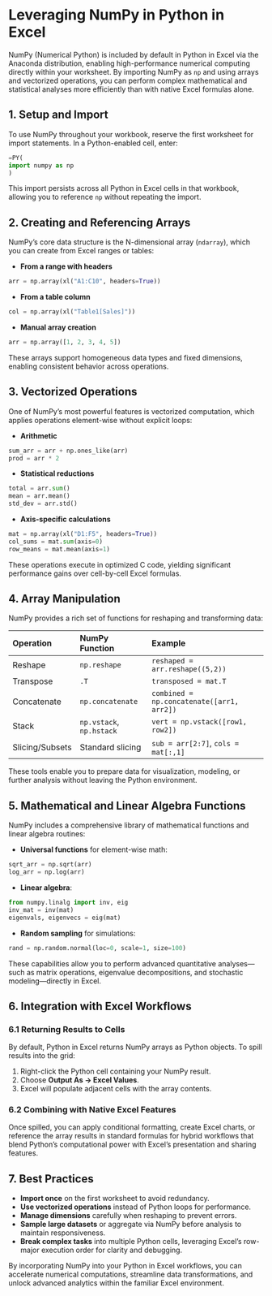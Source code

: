 # Leveraging NumPy in Python in Excel

NumPy (Numerical Python) is included by default in Python in Excel via the Anaconda distribution, enabling high-performance numerical computing directly within your worksheet. By importing NumPy as `np` and using arrays and vectorized operations, you can perform complex mathematical and statistical analyses more efficiently than with native Excel formulas alone.

## 1. Setup and Import

To use NumPy throughout your workbook, reserve the first worksheet for import statements. In a Python-enabled cell, enter:

```python
=PY(
import numpy as np
)
```

This import persists across all Python in Excel cells in that workbook, allowing you to reference `np` without repeating the import.

## 2. Creating and Referencing Arrays

NumPy’s core data structure is the N-dimensional array (`ndarray`), which you can create from Excel ranges or tables:

- **From a range with headers**

```python
arr = np.array(xl("A1:C10", headers=True))
```

- **From a table column**

```python
col = np.array(xl("Table1[Sales]"))
```

- **Manual array creation**

```python
arr = np.array([1, 2, 3, 4, 5])
```

These arrays support homogeneous data types and fixed dimensions, enabling consistent behavior across operations.

## 3. Vectorized Operations

One of NumPy’s most powerful features is vectorized computation, which applies operations element-wise without explicit loops:

- **Arithmetic**

```python
sum_arr = arr + np.ones_like(arr)
prod = arr * 2
```

- **Statistical reductions**

```python
total = arr.sum()
mean = arr.mean()
std_dev = arr.std()
```

- **Axis-specific calculations**

```python
mat = np.array(xl("D1:F5", headers=True))
col_sums = mat.sum(axis=0)
row_means = mat.mean(axis=1)
```

These operations execute in optimized C code, yielding significant performance gains over cell-by-cell Excel formulas.

## 4. Array Manipulation

NumPy provides a rich set of functions for reshaping and transforming data:

| Operation | NumPy Function | Example |
| :-- | :-- | :-- |
| Reshape | `np.reshape` | `reshaped = arr.reshape((5,2))` |
| Transpose | `.T` | `transposed = mat.T` |
| Concatenate | `np.concatenate` | `combined = np.concatenate([arr1, arr2])` |
| Stack | `np.vstack`, `np.hstack` | `vert = np.vstack([row1, row2])` |
| Slicing/Subsets | Standard slicing | `sub = arr[2:7]`, `cols = mat[:,1]` |

These tools enable you to prepare data for visualization, modeling, or further analysis without leaving the Python environment.

## 5. Mathematical and Linear Algebra Functions

NumPy includes a comprehensive library of mathematical functions and linear algebra routines:

- **Universal functions** for element-wise math:

```python
sqrt_arr = np.sqrt(arr)
log_arr = np.log(arr)
```

- **Linear algebra**:

```python
from numpy.linalg import inv, eig
inv_mat = inv(mat)
eigenvals, eigenvecs = eig(mat)
```

- **Random sampling** for simulations:

```python
rand = np.random.normal(loc=0, scale=1, size=100)
```

These capabilities allow you to perform advanced quantitative analyses—such as matrix operations, eigenvalue decompositions, and stochastic modeling—directly in Excel.

## 6. Integration with Excel Workflows

### 6.1 Returning Results to Cells

By default, Python in Excel returns NumPy arrays as Python objects. To spill results into the grid:

1. Right-click the Python cell containing your NumPy result.
2. Choose **Output As → Excel Values**.
3. Excel will populate adjacent cells with the array contents.

### 6.2 Combining with Native Excel Features

Once spilled, you can apply conditional formatting, create Excel charts, or reference the array results in standard formulas for hybrid workflows that blend Python’s computational power with Excel’s presentation and sharing features.

## 7. Best Practices

- **Import once** on the first worksheet to avoid redundancy.
- **Use vectorized operations** instead of Python loops for performance.
- **Manage dimensions** carefully when reshaping to prevent errors.
- **Sample large datasets** or aggregate via NumPy before analysis to maintain responsiveness.
- **Break complex tasks** into multiple Python cells, leveraging Excel’s row-major execution order for clarity and debugging.

By incorporating NumPy into your Python in Excel workflows, you can accelerate numerical computations, streamline data transformations, and unlock advanced analytics within the familiar Excel environment.
